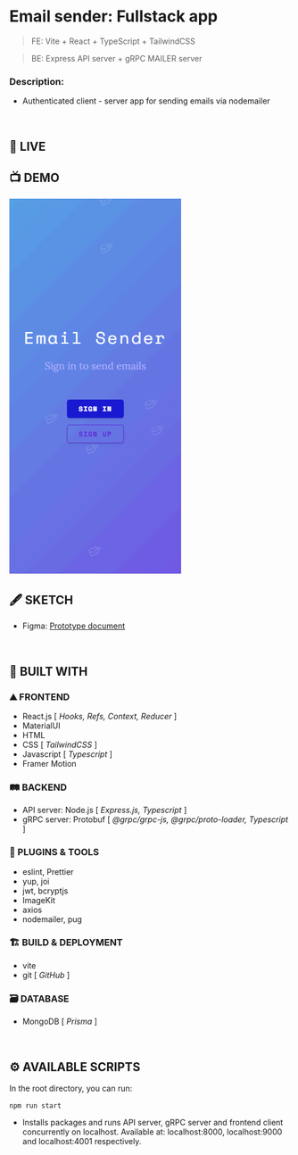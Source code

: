 # Email sender: Fullstack app
> FE: Vite + React + TypeScript + TailwindCSS

> BE: Express API server + gRPC MAILER server

### Description:

- Authenticated client - server app for sending emails via nodemailer

<br />

## 🚀 LIVE

## 📺 DEMO

![](https://github.com/Philight/email-form-sender/blob/main/preview/preview.gif)

## 🖋️ SKETCH

- Figma: <a href="https://www.figma.com/file/yISaCdxqIHzXjLWkFhE4jO/Email-Sender?type=design&node-id=155%3A2&mode=design&t=EnH3JLgqrTLf9E9u-1" target="_blank">Prototype document</a>

<br />

## 🧰 BUILT WITH

### ⛰️ FRONTEND

- React.js [ *Hooks, Refs, Context, Reducer* ]
- MaterialUI
- HTML
- CSS [ *TailwindCSS* ]
- Javascript [ *Typescript* ]
- Framer Motion

### 🛤️ BACKEND

- API server: Node.js [ *Express.js, Typescript* ]
- gRPC server: Protobuf [ *@grpc/grpc-js, @grpc/proto-loader, Typescript* ]


### 💠 PLUGINS & TOOLS

- eslint, Prettier
- yup, joi
- jwt, bcryptjs
- ImageKit
- axios
- nodemailer, pug

### 🏗️ BUILD & DEPLOYMENT

- vite
- git [ *GitHub* ]

### 🗃️ DATABASE

- MongoDB [ *Prisma* ]

<br />

## ⚙️ AVAILABLE SCRIPTS

In the root directory, you can run:
```
npm run start
```
- Installs packages and runs API server, gRPC server and frontend client concurrently on localhost. Available at: localhost:8000, localhost:9000 and localhost:4001 respectively.
